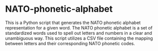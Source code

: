 # NATO-phonetic-alphabet
This is a Python script that generates the NATO phonetic alphabet representation for a given word. The NATO phonetic alphabet is a set of standardized words used to spell out letters and numbers in a clear and unambiguous way. This script utilizes a CSV file containing the mapping between letters and their corresponding NATO phonetic codes.
